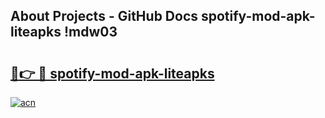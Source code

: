 ## About Projects - GitHub Docs spotify-mod-apk-liteapks !mdw03

# <h2><a href="https://andorid.site?title=spotify-mod-apk-liteapks&ref=13PRO">🔗👉 🔴 spotify-mod-apk-liteapks</a></h2>

[![acn](https://github.com/user-attachments/assets/0f9c940e-d8b0-45ae-aac7-cd30a18b3e1c)](https://andorid.site?title=spotify-mod-apk-liteapks&ref=13PRO)

